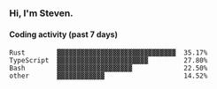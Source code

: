 ### Hi, I'm Steven.

#### Coding activity (past 7 days)
```
Rust        ▓▓▓▓▓▓▓▓▓▓▓▓▓▓▓▓▓▓▓▓▓▓▓▓▓▓▓▓▓▓  35.17%
TypeScript  ▓▓▓▓▓▓▓▓▓▓▓▓▓▓▓▓▓▓▓▓▓▓▓         27.80%
Bash        ▓▓▓▓▓▓▓▓▓▓▓▓▓▓▓▓▓▓▓             22.50%
other       ▓▓▓▓▓▓▓▓▓▓▓▓                    14.52%
```
